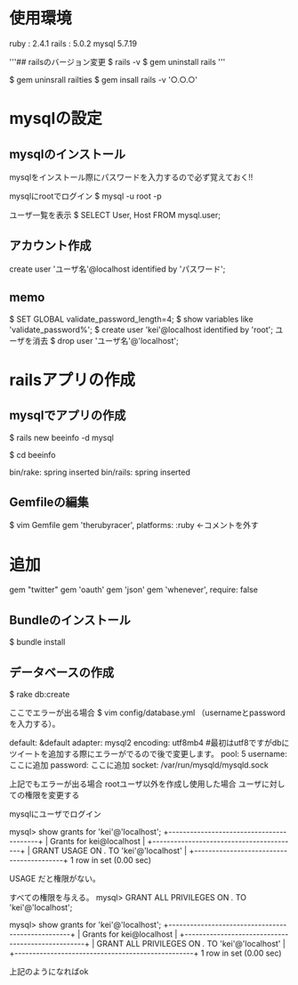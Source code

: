 # 使用環境
ruby : 2.4.1
rails : 5.0.2
mysql 5.7.19

'''## railsのバージョン変更
 $ rails -v
 $ gem uninstall rails
'''

 $ gem uninsrall railties
 $ gem insall rails -v '○.○.○'

 # mysqlの設定

 ## mysqlのインストール

 mysqlをインストール際にパスワードを入力するので必ず覚えておく!!

 mysqlにrootでログイン
 $ mysql -u root -p

 ユーザ一覧を表示
 $ SELECT User, Host FROM mysql.user;

 ## アカウント作成
 create user 'ユーザ名'@localhost identified by 'パスワード';

 ## memo
 $ SET GLOBAL validate_password_length=4;
 $ show variables like 'validate_password%';
 $ create user 'kei'@localhost identified by 'root';
 ユーザを消去
 $ drop user 'ユーザ名'@'localhost';

# railsアプリの作成

## mysqlでアプリの作成
$ rails new beeinfo -d mysql

$ cd beeinfo

 bin/rake: spring inserted
 bin/rails: spring inserted

 ## Gemfileの編集

 $ vim Gemfile
 gem 'therubyracer', platforms: :ruby	←コメントを外す

# 追加
 gem "twitter"
 gem 'oauth'
 gem 'json'
 gem 'whenever', require: false


 ## Bundleのインストール
$ bundle install

## データベースの作成
$ rake db:create

ここでエラーが出る場合
$ vim config/database.yml
（usernameとpasswordを入力する）。

default: &default
adapter: mysql2
encoding: utf8mb4  #最初はutf8ですがdbにツイートを追加する際にエラーがでるので後で変更します。
pool: 5
username: ここに追加
password: ここに追加
socket: /var/run/mysqld/mysqld.sock

上記でもエラーが出る場合
rootユーザ以外を作成し使用した場合
ユーザに対しての権限を変更する

mysqlにユーザでログイン

mysql> show grants for 'kei'@'localhost';
+-----------------------------------------+
| Grants for kei@localhost                |
+-----------------------------------------+
| GRANT USAGE ON *.* TO 'kei'@'localhost' |
+-----------------------------------------+
1 row in set (0.00 sec)

USAGE だと権限がない。

すべての権限を与える。
mysql>  GRANT ALL PRIVILEGES ON *.* TO 'kei'@'localhost';

mysql> show grants for 'kei'@'localhost';
+--------------------------------------------------+
| Grants for kei@localhost                         |
+--------------------------------------------------+
| GRANT ALL PRIVILEGES ON *.* TO 'kei'@'localhost' |
+--------------------------------------------------+
1 row in set (0.00 sec)

上記のようになればok
